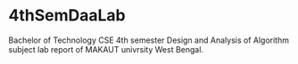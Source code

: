 # 4thSemDaaLab
Bachelor of Technology CSE 4th semester Design and Analysis of Algorithm subject lab report of MAKAUT univrsity West Bengal.
